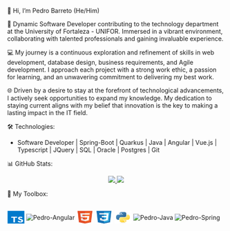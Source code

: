 👋 Hi, I’m Pedro Barreto (He/Him)

🚀 Dynamic Software Developer contributing to the technology department at the University of Fortaleza - UNIFOR. Immersed in a vibrant environment, collaborating with talented professionals and gaining invaluable experience.

💻 My journey is a continuous exploration and refinement of skills in web development, database design, business requirements, and Agile development. I approach each project with a strong work ethic, a passion for learning, and an unwavering commitment to delivering my best work.

🌐 Driven by a desire to stay at the forefront of technological advancements, I actively seek opportunities to expand my knowledge. My dedication to staying current aligns with my belief that innovation is the key to making a lasting impact in the IT field.

🛠️ Technologies:
   - Software Developer | Spring-Boot | Quarkus | Java | Angular | Vue.js | Typescript | JQuery | SQL | Oracle | Postgres | Git

📊 GitHub Stats:
  <div align="center">
    <a href="https://github.com/pedrolucas802">
      <img height="180em" src="https://github-readme-stats.vercel.app/api?username=pedrolucas802&show_icons=true&theme=dark&include_all_commits=true&count_private=true"/>
      <img height="180em" src="https://github-readme-stats.vercel.app/api/top-langs/?username=pedrolucas802&layout=compact&langs_count=7&theme=dark"/>
    </a>
  </div>

🚧 My Toolbox:
  <div style="display: inline_block"><br>
    <img align="center" alt="Pedro-Ts" height="30" width="40" src="https://raw.githubusercontent.com/devicons/devicon/master/icons/typescript/typescript-plain.svg">
    <img align="center" alt="Pedro-Angular" height="30" width="40" src="https://cdn.jsdelivr.net/gh/devicons/devicon/icons/angularjs/angularjs-original.svg">
    <img align="center" alt="Pedro-HTML" height="30" width="40" src="https://raw.githubusercontent.com/devicons/devicon/master/icons/html5/html5-original.svg">
    <img align="center" alt="Pedro-CSS" height="30" width="40" src="https://raw.githubusercontent.com/devicons/devicon/master/icons/css3/css3-original.svg">
    <img align="center" alt="Pedro-Python" height="30" width="40" src="https://raw.githubusercontent.com/devicons/devicon/master/icons/python/python-original.svg">
    <img align="center" alt="Pedro-Java" height="30" width="40" src="https://cdn.jsdelivr.net/gh/devicons/devicon/icons/java/java-original.svg">
    <img align="center" alt="Pedro-Spring" height="30" width="40" src="https://cdn.jsdelivr.net/gh/devicons/devicon/icons/spring/spring-original.svg" />
  </div>

